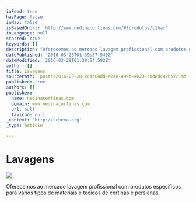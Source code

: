 ```yaml
---
inFeed: true
hasPage: false
inNav: false
isBasedOnUrl: 'http://www.nedinacortinas.com/#!produtos/c1han'
inLanguage: null
starred: true
keywords: []
description: "Oferecemos ao mercado lavagem profissional com produtos específicos para vários tipos de materiais e tecidos de cortinas e persianas.\_"
datePublished: '2016-03-28T01:39:57.540Z'
dateModified: '2016-03-28T01:39:54.592Z'
author: []
title: Lavagens
sourcePath: _posts/2016-03-28-2cab64dd-e2ae-499b-ae23-c0dedc42b572.md
published: true
authors: []
publisher:
  name: nedinacortinas.com
  domain: www.nedinacortinas.com
  url: null
  favicon: null
_context: 'http://schema.org'
_type: Article

---
```

# Lavagens
![](https://static.wixstatic.com/media/626711_9c7d04bcc64b4ef7a2f3cf0c7b88c496.jpg/v1/fill/w_333,h_222,al_c,q_80,usm_0.66_1.00_0.01/626711_9c7d04bcc64b4ef7a2f3cf0c7b88c496.jpg)

Oferecemos ao mercado lavagem profissional com produtos específicos para vários tipos de materiais e tecidos de cortinas e persianas.